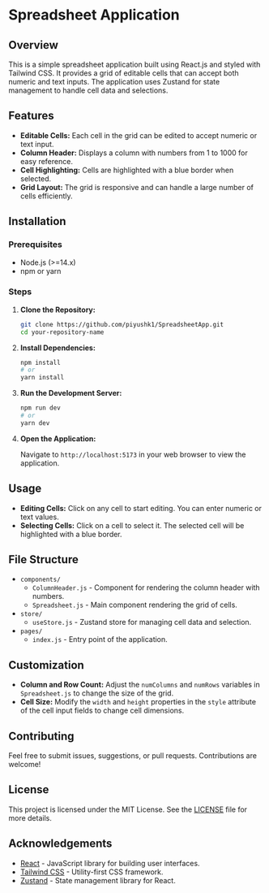 # Spreadsheet Application

## Overview

This is a simple spreadsheet application built using React.js and styled with Tailwind CSS. It provides a grid of editable cells that can accept both numeric and text inputs. The application uses Zustand for state management to handle cell data and selections.

## Features

- **Editable Cells:** Each cell in the grid can be edited to accept numeric or text input.
- **Column Header:** Displays a column with numbers from 1 to 1000 for easy reference.
- **Cell Highlighting:** Cells are highlighted with a blue border when selected.
- **Grid Layout:** The grid is responsive and can handle a large number of cells efficiently.

## Installation

### Prerequisites

- Node.js (>=14.x)
- npm or yarn

### Steps

1. **Clone the Repository:**

    ```bash
    git clone https://github.com/piyushk1/SpreadsheetApp.git
    cd your-repository-name
    ```

2. **Install Dependencies:**

    ```bash
    npm install
    # or
    yarn install
    ```

3. **Run the Development Server:**

    ```bash
    npm run dev
    # or
    yarn dev
    ```

4. **Open the Application:**

    Navigate to `http://localhost:5173` in your web browser to view the application.

## Usage

- **Editing Cells:** Click on any cell to start editing. You can enter numeric or text values.
- **Selecting Cells:** Click on a cell to select it. The selected cell will be highlighted with a blue border.

## File Structure

- `components/`
  - `ColumnHeader.js` - Component for rendering the column header with numbers.
  - `Spreadsheet.js` - Main component rendering the grid of cells.
- `store/`
  - `useStore.js` - Zustand store for managing cell data and selection.
- `pages/`
  - `index.js` - Entry point of the application.

## Customization

- **Column and Row Count:** Adjust the `numColumns` and `numRows` variables in `Spreadsheet.js` to change the size of the grid.
- **Cell Size:** Modify the `width` and `height` properties in the `style` attribute of the cell input fields to change cell dimensions.

## Contributing

Feel free to submit issues, suggestions, or pull requests. Contributions are welcome!

## License

This project is licensed under the MIT License. See the [LICENSE](LICENSE) file for more details.

## Acknowledgements

- [React](https://reactjs.org/) - JavaScript library for building user interfaces.
- [Tailwind CSS](https://tailwindcss.com/) - Utility-first CSS framework.
- [Zustand](https://github.com/pmndrs/zustand) - State management library for React.
